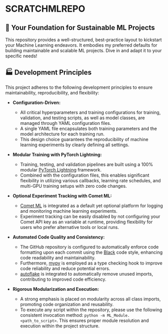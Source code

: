 # SCRATCHMLREPO

## 🚀 Your Foundation for Sustainable ML Projects

This repository provides a well-structured, best-practice layout to kickstart your Machine Learning endeavors. It embodies my preferred defaults for building maintainable and scalable ML projects. Dive in and adapt it to your specific needs!


## 🏭 Development Principles

This project adheres to the following development principles to ensure maintainability, reproducibility, and flexibility:

* **Configuration-Driven:**
    * All critical hyperparameters and training configurations for training, validation, and testing scripts, as well as model classes, are managed through YAML configuration files.
    * A single YAML file encapsulates both training parameters and the model architecture for each training run.
    * This design choice guarantees the reproducibility of machine learning experiments by clearly defining all settings.

* **Modular Training with PyTorch Lightning:**
    * Training, testing, and validation pipelines are built using a 100% modular [PyTorch Lightning](https://lightning.ai/docs/pytorch/stable/) framework.
    * Combined with the configuration files, this enables significant flexibility in utilizing various callbacks, learning rate schedules, and multi-GPU training setups with zero code changes.

* **Optional Experiment Tracking with Comet ML:**
    * [Comet ML](https://www.comet.com/) is integrated as a default yet optional platform for logging and monitoring machine learning experiments.
    * Experiment tracking can be easily disabled by not configuring your Comet API key as an variable at runtime, providing flexibility for users who prefer alternative tools or local runs.

* **Automated Code Quality and Consistency:**
    * The GitHub repository is configured to automatically enforce code formatting upon each commit using the [Black](https://black.readthedocs.io/en/stable/the_black_code_style/index.html) code style, enhancing code readability and maintainability.
    * Furthermore, [mypy](https://mypy-lang.org/) is employed as a type checking hook to improve code reliability and reduce potential errors.
    * [autoflake](https://pypi.org/project/autoflake/) is integrated to automatically remove unused imports, contributing to improved code efficiency.

* **Rigorous Modularization and Execution:**
    * A strong emphasis is placed on modularity across all class imports, promoting code organization and reusability.
    * To execute any script within the repository, please use the following consistent invocation method: `python -m ML_Module.<path_to_script>`. This ensures proper module resolution and execution within the project structure.

